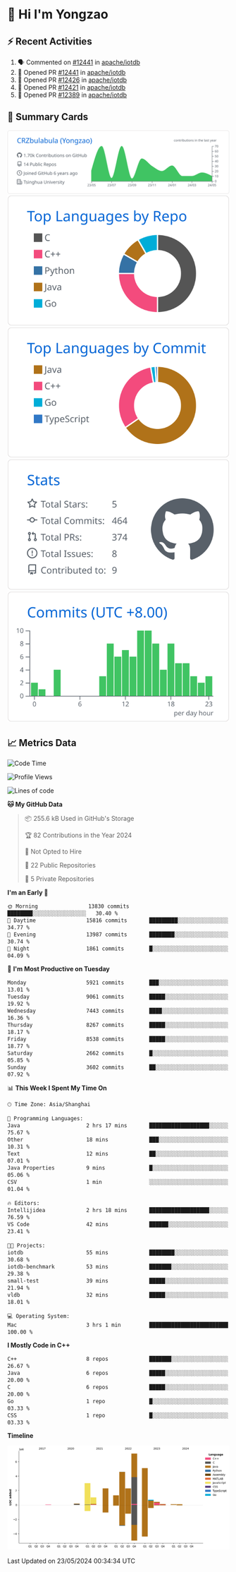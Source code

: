 # 👋 Hi I'm Yongzao

## ⚡ Recent Activities
<!--START_SECTION:activity-->
1. 🗣 Commented on [#12441](https://github.com/apache/iotdb/pull/12441#issuecomment-2095050533) in [apache/iotdb](https://github.com/apache/iotdb)
2. 💪 Opened PR [#12441](https://github.com/apache/iotdb/pull/12441) in [apache/iotdb](https://github.com/apache/iotdb)
3. 💪 Opened PR [#12426](https://github.com/apache/iotdb/pull/12426) in [apache/iotdb](https://github.com/apache/iotdb)
4. 💪 Opened PR [#12421](https://github.com/apache/iotdb/pull/12421) in [apache/iotdb](https://github.com/apache/iotdb)
5. 💪 Opened PR [#12389](https://github.com/apache/iotdb/pull/12389) in [apache/iotdb](https://github.com/apache/iotdb)
<!--END_SECTION:activity-->

## 🎑 Summary Cards

[![](https://raw.githubusercontent.com/CRZbulabula/CRZbulabula/main/profile-summary-card-output/github/0-profile-details.svg)](https://github.com/vn7n24fzkq/github-profile-summary-cards)
[![](https://raw.githubusercontent.com/CRZbulabula/CRZbulabula/main/profile-summary-card-output/github/1-repos-per-language.svg)](https://github.com/vn7n24fzkq/github-profile-summary-cards) [![](https://raw.githubusercontent.com/CRZbulabula/CRZbulabula/main/profile-summary-card-output/github/2-most-commit-language.svg)](https://github.com/vn7n24fzkq/github-profile-summary-cards)
[![](https://raw.githubusercontent.com/CRZbulabula/CRZbulabula/main/profile-summary-card-output/github/3-stats.svg)](https://github.com/vn7n24fzkq/github-profile-summary-cards) [![](https://raw.githubusercontent.com/CRZbulabula/CRZbulabula/main/profile-summary-card-output/github/4-productive-time.svg)](https://github.com/vn7n24fzkq/github-profile-summary-cards)

## 📈 Metrics Data

<!--START_SECTION:waka-->
![Code Time](http://img.shields.io/badge/Code%20Time-647%20hrs%2034%20mins-blue)

![Profile Views](http://img.shields.io/badge/Profile%20Views-0-blue)

![Lines of code](https://img.shields.io/badge/From%20Hello%20World%20I%27ve%20Written-28.3%20million%20lines%20of%20code-blue)

**🐱 My GitHub Data** 

> 📦 255.6 kB Used in GitHub's Storage 
 > 
> 🏆 82 Contributions in the Year 2024
 > 
> 🚫 Not Opted to Hire
 > 
> 📜 22 Public Repositories 
 > 
> 🔑 5 Private Repositories 
 > 
**I'm an Early 🐤** 

```text
🌞 Morning                13830 commits       ████████░░░░░░░░░░░░░░░░░   30.40 % 
🌆 Daytime                15816 commits       █████████░░░░░░░░░░░░░░░░   34.77 % 
🌃 Evening                13987 commits       ████████░░░░░░░░░░░░░░░░░   30.74 % 
🌙 Night                  1861 commits        █░░░░░░░░░░░░░░░░░░░░░░░░   04.09 % 
```
📅 **I'm Most Productive on Tuesday** 

```text
Monday                   5921 commits        ███░░░░░░░░░░░░░░░░░░░░░░   13.01 % 
Tuesday                  9061 commits        █████░░░░░░░░░░░░░░░░░░░░   19.92 % 
Wednesday                7443 commits        ████░░░░░░░░░░░░░░░░░░░░░   16.36 % 
Thursday                 8267 commits        █████░░░░░░░░░░░░░░░░░░░░   18.17 % 
Friday                   8538 commits        █████░░░░░░░░░░░░░░░░░░░░   18.77 % 
Saturday                 2662 commits        █░░░░░░░░░░░░░░░░░░░░░░░░   05.85 % 
Sunday                   3602 commits        ██░░░░░░░░░░░░░░░░░░░░░░░   07.92 % 
```


📊 **This Week I Spent My Time On** 

```text
🕑︎ Time Zone: Asia/Shanghai

💬 Programming Languages: 
Java                     2 hrs 17 mins       ███████████████████░░░░░░   75.67 % 
Other                    18 mins             ███░░░░░░░░░░░░░░░░░░░░░░   10.31 % 
Text                     12 mins             ██░░░░░░░░░░░░░░░░░░░░░░░   07.01 % 
Java Properties          9 mins              █░░░░░░░░░░░░░░░░░░░░░░░░   05.06 % 
CSV                      1 min               ░░░░░░░░░░░░░░░░░░░░░░░░░   01.04 % 

🔥 Editors: 
Intellijidea             2 hrs 18 mins       ███████████████████░░░░░░   76.59 % 
VS Code                  42 mins             ██████░░░░░░░░░░░░░░░░░░░   23.41 % 

🐱‍💻 Projects: 
iotdb                    55 mins             ████████░░░░░░░░░░░░░░░░░   30.68 % 
iotdb-benchmark          53 mins             ███████░░░░░░░░░░░░░░░░░░   29.38 % 
small-test               39 mins             █████░░░░░░░░░░░░░░░░░░░░   21.94 % 
vldb                     32 mins             █████░░░░░░░░░░░░░░░░░░░░   18.01 % 

💻 Operating System: 
Mac                      3 hrs 1 min         █████████████████████████   100.00 % 
```

**I Mostly Code in C++** 

```text
C++                      8 repos             ███████░░░░░░░░░░░░░░░░░░   26.67 % 
Java                     6 repos             █████░░░░░░░░░░░░░░░░░░░░   20.00 % 
C                        6 repos             █████░░░░░░░░░░░░░░░░░░░░   20.00 % 
Go                       1 repo              █░░░░░░░░░░░░░░░░░░░░░░░░   03.33 % 
CSS                      1 repo              █░░░░░░░░░░░░░░░░░░░░░░░░   03.33 % 
```



**Timeline**

![Lines of Code chart](https://raw.githubusercontent.com/CRZbulabula/CRZbulabula/main/assets/bar_graph.png)


 Last Updated on 23/05/2024 00:34:34 UTC
<!--END_SECTION:waka-->

